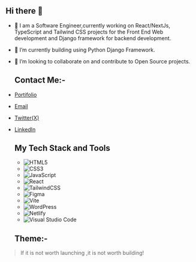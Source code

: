 ## Hi there 👋

- 🔭 I am  a Software Engineer,currently working on React/NextJs, TypeScript and Tailwind CSS projects for the Front End Web development and Django framework for backend development.
- 🌱 I’m currently building using Python Django Framework.
- 👯 I’m looking to collaborate on and contribute to Open Source projects.
  
  ## Contact Me:-
  
- [Portifolio](https://matthewkuria.vercel.app)
- [Email]( mathewkwachira@gmail.com)
- [Twitter(X)](https://x.com/matthew_kuria)
- [LinkedIn](https://www.linkedin.com/in/matthew-kuria/)

  ## My Tech Stack and Tools
  - ![HTML5](https://img.shields.io/badge/html5-%23E34F26.svg?style=for-the-badge&logo=html5&logoColor=white)
  - ![CSS3](https://img.shields.io/badge/css3-%231572B6.svg?style=for-the-badge&logo=css3&logoColor=white)
  - ![JavaScript](https://img.shields.io/badge/javascript-%23323330.svg?style=for-the-badge&logo=javascript&logoColor=%23F7DF1E)
  - ![React](https://img.shields.io/badge/react-%2320232a.svg?style=for-the-badge&logo=react&logoColor=%2361DAFB)
  - ![TailwindCSS](https://img.shields.io/badge/tailwindcss-%2338B2AC.svg?style=for-the-badge&logo=tailwind-css&logoColor=white)
  - ![Figma](https://img.shields.io/badge/figma-%23F24E1E.svg?style=for-the-badge&logo=figma&logoColor=white)
  - ![Vite](https://img.shields.io/badge/vite-%23646CFF.svg?style=for-the-badge&logo=vite&logoColor=white)
  - ![WordPress](https://img.shields.io/badge/WordPress-%23117AC9.svg?style=for-the-badge&logo=WordPress&logoColor=white)
  - ![Netlify](https://img.shields.io/badge/netlify-%23000000.svg?style=for-the-badge&logo=netlify&logoColor=#00C7B7)
  - ![Visual Studio Code](https://img.shields.io/badge/Visual%20Studio%20Code-0078d7.svg?style=for-the-badge&logo=visual-studio-code&logoColor=white)
    
  
  ## Theme:-
 > If it is not worth launching ,it is not worth building!

